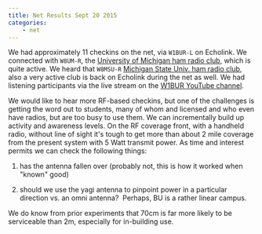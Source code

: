 ```yaml
---
title: Net Results Sept 20 2015
categories:
    - net
---
```


We had approximately 11 checkins on the net, via `W1BUR-L` on Echolink. 
We connected with `W8UM-R`, the [University of Michigan ham radio club](http://www.umich.edu/~umarc/), which is quite active. 
We heard that `W8MSU-R` [Michigan State Univ. ham radio club](http://www.egr.msu.edu/msuarc/), also a very active club is back on Echolink during the net as well. 
We had listening participants via the live stream on the [W1BUR YouTube channel](https://www.youtube.com/channel/UC5RqkuxT1p6EaMwawyxT_rw).

We would like to hear more RF-based checkins, but one of the challenges is getting the word out to students, many of whom and licensed and who even have radios, but are too busy to use them. We can incrementally build up activity and awareness levels.
On the RF coverage front, with a handheld radio, without line of sight it's tough to get more than about 2 mile coverage from the present system with 5 Watt transmit power. 
As time and interest permits we can check the following things:

1. has the antenna fallen over (probably not, this is how it worked when "known" good)

2. should we use the yagi antenna to pinpoint power in a particular direction vs. an omni antenna?  Perhaps, BU is a rather linear campus.

We do know from prior experiments that 70cm is far more likely to be serviceable than 2m, especially for in-building use.
